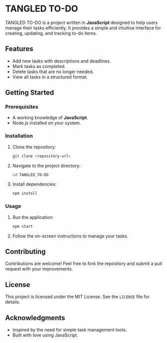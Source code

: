 # TANGLED TO-DO

TANGLED TO-DO is a project written in **JavaScript** designed to help users manage their tasks efficiently. It provides a simple and intuitive interface for creating, updating, and tracking to-do items.

## Features

- Add new tasks with descriptions and deadlines.
- Mark tasks as completed.
- Delete tasks that are no longer needed.
- View all tasks in a structured format.

## Getting Started

### Prerequisites

- A working knowledge of **JavaScript**.
- Node.js installed on your system.

### Installation

1. Clone the repository:
   ```bash
   git clone <repository-url>
   ```
2. Navigate to the project directory:
   ```bash
   cd TANGLED_TO-DO
   ```
3. Install dependencies:
   ```bash
   npm install
   ```

### Usage

1. Run the application:
   ```bash
   npm start
   ```
2. Follow the on-screen instructions to manage your tasks.

## Contributing

Contributions are welcome! Feel free to fork the repository and submit a pull request with your improvements.

## License

This project is licensed under the MIT License. See the `LICENSE` file for details.

## Acknowledgments

- Inspired by the need for simple task management tools.
- Built with love using JavaScript.
